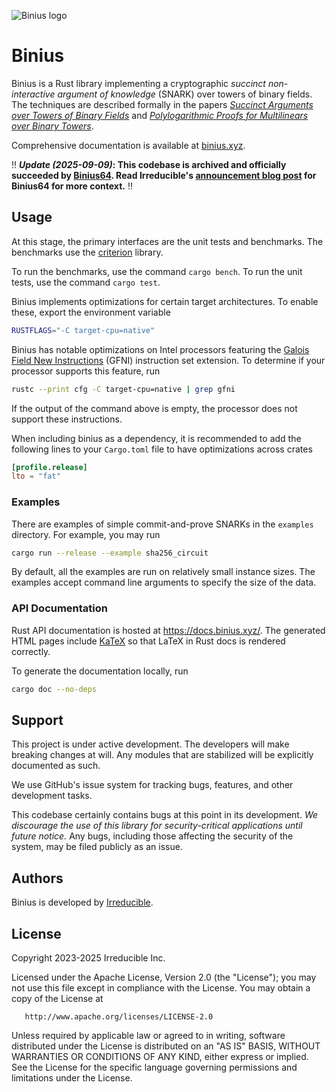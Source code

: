 ![Binius logo](doc/Logo.png "Binius logo")

# Binius

Binius is a Rust library implementing a cryptographic *succinct non-interactive argument of knowledge* (SNARK) over towers of binary fields. The techniques are described formally in the papers *[Succinct Arguments over Towers of Binary Fields](https://eprint.iacr.org/2023/1784)* and *[Polylogarithmic Proofs for Multilinears over Binary Towers](https://eprint.iacr.org/2024/504)*.

Comprehensive documentation is available at [binius.xyz](https://www.binius.xyz/).

:bangbang: **_Update (2025-09-09)_: This codebase is archived and officially succeeded by [Binius64](https://github.com/IrreducibleOSS/binius64). Read Irreducible's [announcement blog post](https://www.irreducible.com/posts/announcing-binius64) for Binius64 for more context.** :bangbang:

## Usage

At this stage, the primary interfaces are the unit tests and benchmarks. The benchmarks use the [criterion](https://docs.rs/criterion/0.3.4/criterion/) library.

To run the benchmarks, use the command `cargo bench`. To run the unit tests, use the command `cargo test`.

Binius implements optimizations for certain target architectures. To enable these, export the environment variable

```bash
RUSTFLAGS="-C target-cpu=native"
```

Binius has notable optimizations on Intel processors featuring the [Galois Field New Instructions](https://networkbuilders.intel.com/solutionslibrary/galois-field-new-instructions-gfni-technology-guide) (GFNI) instruction set extension. To determine if your processor supports this feature, run

```bash
rustc --print cfg -C target-cpu=native | grep gfni
```

If the output of the command above is empty, the processor does not support these instructions.

When including binius as a dependency, it is recommended to add the following lines to your `Cargo.toml` file to have optimizations across crates

```toml
[profile.release]
lto = "fat"
```

### Examples

There are examples of simple commit-and-prove SNARKs in the `examples` directory. For example, you may run

```bash
cargo run --release --example sha256_circuit
```

By default, all the examples are run on relatively small instance sizes. The examples accept command line arguments to specify the size of the data.

### API Documentation

Rust API documentation is hosted at <https://docs.binius.xyz/>. The generated HTML pages include [KaTeX](https://katex.org/) so that LaTeX in Rust docs is rendered correctly.

To generate the documentation locally, run

```bash
cargo doc --no-deps
```

## Support

This project is under active development. The developers will make breaking changes at will. Any modules that are stabilized will be explicitly documented as such.

We use GitHub's issue system for tracking bugs, features, and other development tasks.

This codebase certainly contains bugs at this point in its development. *We discourage the use of this library for security-critical applications until future notice.* Any bugs, including those affecting the security of the system, may be filed publicly as an issue.

## Authors

Binius is developed by [Irreducible](https://www.irreducible.com).

## License

Copyright 2023-2025 Irreducible Inc.

Licensed under the Apache License, Version 2.0 (the "License");
you may not use this file except in compliance with the License.
You may obtain a copy of the License at

       http://www.apache.org/licenses/LICENSE-2.0

Unless required by applicable law or agreed to in writing, software
distributed under the License is distributed on an "AS IS" BASIS,
WITHOUT WARRANTIES OR CONDITIONS OF ANY KIND, either express or implied.
See the License for the specific language governing permissions and
limitations under the License.
